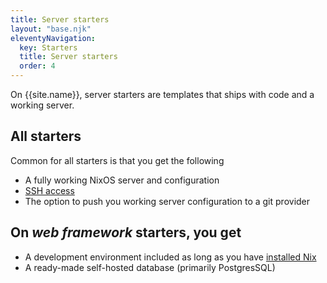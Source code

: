 ```yaml
---
title: Server starters
layout: "base.njk"
eleventyNavigation:
  key: Starters
  title: Server starters
  order: 4
---
```


On {{site.name}}, server starters are templates that ships with code and a working server.

## All starters

Common for all starters is that you get the following

- A fully working NixOS server and configuration
- [SSH access](/servers/ssh)
- The option to push you working server configuration to a git provider

## **On _web framework_ starters, you get**

- A development environment included as long as you have [installed Nix](/intro/install-nix)
- A ready-made self-hosted database (primarily PostgresSQL)

